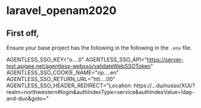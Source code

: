 # laravel_openam2020


## First off, 
Ensure your base project has the following in the following in the `.env` file. 

AGENTLESS_SSO_KEY="o....0"
AGENTLESS_SSO_API="https://server-test.apigee.net/agentless-websso/validateWebSSOToken"
AGENTLESS_SSO_COOKIE_NAME="op....en"
AGENTLESS_SSO_RETURN_URL="htt....00"
AGENTLESS_SSO_HEADER_REDIRECT="Location: https://...du/nusso/XUI/?realm=northwestern#login&authIndexType=service&authIndexValue=ldap-and-duo&goto="

